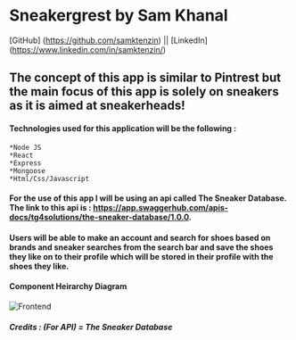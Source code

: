# Sneakergrest by Sam Khanal

[GitHub] (https://github.com/samktenzin) || [LinkedIn] (https://www.linkedin.com/in/samktenzin/)

## The concept of this app is similar to Pintrest but the main focus of this app is solely on sneakers as it is aimed at sneakerheads!


#### Technologies used for this application will be the following : 
    *Node JS
    *React
    *Express
    *Mongoose
    *Html/Css/Javascript



#### For the use of this app I will be using an api called The Sneaker Database. The link to this api is : https://app.swaggerhub.com/apis-docs/tg4solutions/the-sneaker-database/1.0.0.



#### Users will be able to make an account and search for shoes based on brands and sneaker searches from the search bar and save the shoes they like on to their profile which will be stored in their profile with the shoes they like.

#### Component Heirarchy Diagram
![Frontend](https://i.imgur.com/tKN6euU.jpg)

##### Credits : (For API) = The Sneaker Database
